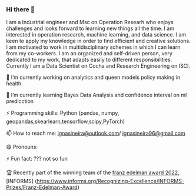 ### Hi there 👋

I am a Industrial engineer and Msc on Operation Researh who enjoys challenges and looks forward to learning new things all the time. I am interested in operation research, machine learning, and data science. I am keen to apply my knowledge in order to find efficient and creative solutions. I am motivated to work in multidisciplinary schemes in which I can learn from my co-workers. I am an organized and self-driven person, very dedicated to my work, that adapts easily to different responsibilities. Currently I am a Data Scientist on Cocha and Research Engineering on ISCI.

 🔭 I’m currently working on analytics and queen models policy making in  health.

🌱 I’m currently learning Bayes Data Analysis and confidence interval on ml predicction 

⚡ Programming skills: Python (pandas, numpy, geopandas,skearlearn,tensorflow,scipy,PyTorch) 

📫 How to reach me: ignasineira@outlook.com/ ignasineira96@gmail.com

😄 Pronouns: 

⚡ Fun fact: ??? not so fun

:trophy: Recently part of the winning team of the [franz edelman award 2022](https://www.uchile.cl/noticias/185180/investigadores-del-isci-ganan-franz-edelman-award-2022), [INFORMS] (https://www.informs.org/Recognizing-Excellence/INFORMS-Prizes/Franz-Edelman-Award)


